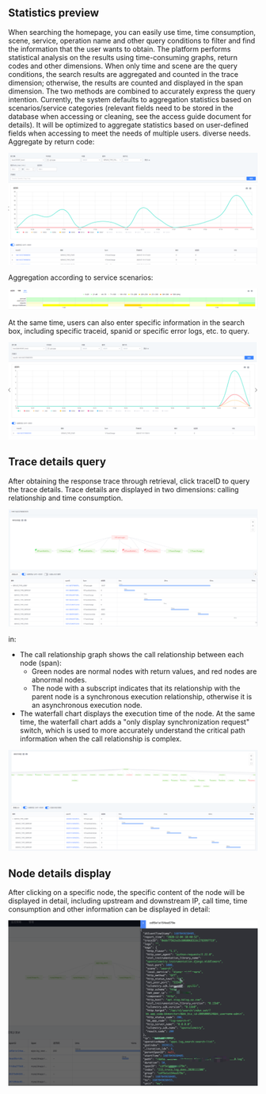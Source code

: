 ## Statistics preview

When searching the homepage, you can easily use time, time consumption, scene, service, operation name and other query conditions to filter and find the information that the user wants to obtain. The platform performs statistical analysis on the results using time-consuming graphs, return codes and other dimensions.
When only time and scene are the query conditions, the search results are aggregated and counted in the trace dimension; otherwise, the results are counted and displayed in the span dimension. The two methods are combined to accurately express the query intention. Currently, the system defaults to aggregation statistics based on scenarios/service categories (relevant fields need to be stored in the database when accessing or cleaning, see the access guide document for details). It will be optimized to aggregate statistics based on user-defined fields when accessing to meet the needs of multiple users. diverse needs.
Aggregate by return code:

![-w2021](../media/trace_2_1.png)

Aggregation according to service scenarios:

![-w2021](../media/trace_2_2.png)

At the same time, users can also enter specific information in the search box, including specific traceid, spanid or specific error logs, etc. to query.

![-w2021](../media/trace_2_3.png)

## Trace details query

After obtaining the response trace through retrieval, click traceID to query the trace details.
Trace details are displayed in two dimensions: calling relationship and time consumption.

![-w2021](../media/trace_2_4.png)

in:
- The call relationship graph shows the call relationship between each node (span):
     - Green nodes are normal nodes with return values, and red nodes are abnormal nodes.
     - The node with a subscript indicates that its relationship with the parent node is a synchronous execution relationship, otherwise it is an asynchronous execution node.
- The waterfall chart displays the execution time of the node. At the same time, the waterfall chart adds a "only display synchronization request" switch, which is used to more accurately understand the critical path information when the call relationship is complex.

![-w2021](../media/trace_2_5.png)

## Node details display

After clicking on a specific node, the specific content of the node will be displayed in detail, including upstream and downstream IP, call time, time consumption and other information can be displayed in detail:

![-w2021](../media/trace_2_6.png)